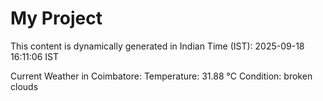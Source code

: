 # My Project

This content is dynamically generated in Indian Time (IST): 2025-09-18 16:11:06 IST


Current Weather in Coimbatore:
Temperature: 31.88 °C
Condition: broken clouds
